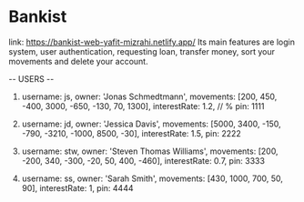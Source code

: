 # Bankist

link: https://bankist-web-yafit-mizrahi.netlify.app/
Its main features are login system, user authentication, requesting loan, transfer money, sort your movements and delete your account.

-- USERS --
1. username: js, 
  owner: 'Jonas Schmedtmann',
  movements: [200, 450, -400, 3000, -650, -130, 70, 1300],
  interestRate: 1.2, // %
  pin: 1111

2. username: jd, 
  owner: 'Jessica Davis',
  movements: [5000, 3400, -150, -790, -3210, -1000, 8500, -30],
  interestRate: 1.5,
  pin: 2222


3. username: stw,
  owner: 'Steven Thomas Williams',
  movements: [200, -200, 340, -300, -20, 50, 400, -460],
  interestRate: 0.7,
  pin: 3333

4. username: ss,
  owner: 'Sarah Smith',
  movements: [430, 1000, 700, 50, 90],
  interestRate: 1,
  pin: 4444
